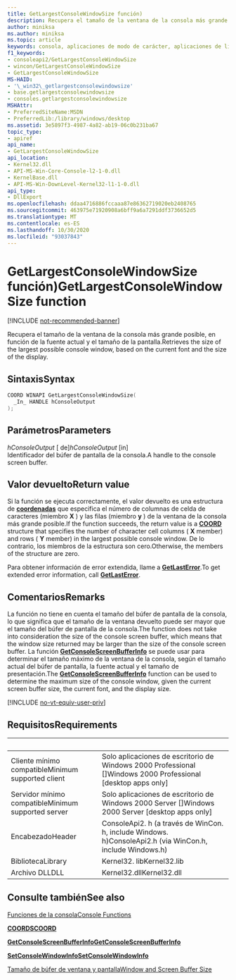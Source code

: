 ```yaml
---
title: GetLargestConsoleWindowSize función)
description: Recupera el tamaño de la ventana de la consola más grande posible, en función de la fuente actual y el tamaño de la pantalla.
author: miniksa
ms.author: miniksa
ms.topic: article
keywords: consola, aplicaciones de modo de carácter, aplicaciones de línea de comandos, aplicaciones de terminal, API de consola
f1_keywords:
- consoleapi2/GetLargestConsoleWindowSize
- wincon/GetLargestConsoleWindowSize
- GetLargestConsoleWindowSize
MS-HAID:
- '\_win32\_getlargestconsolewindowsize'
- base.getlargestconsolewindowsize
- consoles.getlargestconsolewindowsize
MSHAttr:
- PreferredSiteName:MSDN
- PreferredLib:/library/windows/desktop
ms.assetid: 3e5897f3-4987-4a82-ab19-06c0b231ba67
topic_type:
- apiref
api_name:
- GetLargestConsoleWindowSize
api_location:
- Kernel32.dll
- API-MS-Win-Core-Console-l2-1-0.dll
- KernelBase.dll
- API-MS-Win-DownLevel-Kernel32-l1-1-0.dll
api_type:
- DllExport
ms.openlocfilehash: ddaa4716886fccaaa87e86362719020eb2408765
ms.sourcegitcommit: 463975e71920908a6bff9a6a7291ddf3736652d5
ms.translationtype: MT
ms.contentlocale: es-ES
ms.lasthandoff: 10/30/2020
ms.locfileid: "93037843"
---
```

# <a name="getlargestconsolewindowsize-function"></a><span data-ttu-id="5289e-104">GetLargestConsoleWindowSize función)</span><span class="sxs-lookup"><span data-stu-id="5289e-104">GetLargestConsoleWindowSize function</span></span>

[!INCLUDE [not-recommended-banner](./includes/not-recommended-banner.md)]

<span data-ttu-id="5289e-105">Recupera el tamaño de la ventana de la consola más grande posible, en función de la fuente actual y el tamaño de la pantalla.</span><span class="sxs-lookup"><span data-stu-id="5289e-105">Retrieves the size of the largest possible console window, based on the current font and the size of the display.</span></span>

## <a name="syntax"></a><span data-ttu-id="5289e-106">Sintaxis</span><span class="sxs-lookup"><span data-stu-id="5289e-106">Syntax</span></span>

```C
COORD WINAPI GetLargestConsoleWindowSize(
  _In_ HANDLE hConsoleOutput
);
```

## <a name="parameters"></a><span data-ttu-id="5289e-107">Parámetros</span><span class="sxs-lookup"><span data-stu-id="5289e-107">Parameters</span></span>

<span data-ttu-id="5289e-108">*hConsoleOutput* \[ de\]</span><span class="sxs-lookup"><span data-stu-id="5289e-108">*hConsoleOutput* \[in\]</span></span>  
<span data-ttu-id="5289e-109">Identificador del búfer de pantalla de la consola.</span><span class="sxs-lookup"><span data-stu-id="5289e-109">A handle to the console screen buffer.</span></span>

## <a name="return-value"></a><span data-ttu-id="5289e-110">Valor devuelto</span><span class="sxs-lookup"><span data-stu-id="5289e-110">Return value</span></span>

<span data-ttu-id="5289e-111">Si la función se ejecuta correctamente, el valor devuelto es una estructura de [**coordenadas**](coord-str.md) que especifica el número de columnas de celda de caracteres (miembro **X** ) y las filas (miembro **y** ) de la ventana de la consola más grande posible.</span><span class="sxs-lookup"><span data-stu-id="5289e-111">If the function succeeds, the return value is a [**COORD**](coord-str.md) structure that specifies the number of character cell columns ( **X** member) and rows ( **Y** member) in the largest possible console window.</span></span> <span data-ttu-id="5289e-112">De lo contrario, los miembros de la estructura son cero.</span><span class="sxs-lookup"><span data-stu-id="5289e-112">Otherwise, the members of the structure are zero.</span></span>

<span data-ttu-id="5289e-113">Para obtener información de error extendida, llame a [**GetLastError**](https://msdn.microsoft.com/library/windows/desktop/ms679360).</span><span class="sxs-lookup"><span data-stu-id="5289e-113">To get extended error information, call [**GetLastError**](https://msdn.microsoft.com/library/windows/desktop/ms679360).</span></span>

## <a name="remarks"></a><span data-ttu-id="5289e-114">Comentarios</span><span class="sxs-lookup"><span data-stu-id="5289e-114">Remarks</span></span>

<span data-ttu-id="5289e-115">La función no tiene en cuenta el tamaño del búfer de pantalla de la consola, lo que significa que el tamaño de la ventana devuelto puede ser mayor que el tamaño del búfer de pantalla de la consola.</span><span class="sxs-lookup"><span data-stu-id="5289e-115">The function does not take into consideration the size of the console screen buffer, which means that the window size returned may be larger than the size of the console screen buffer.</span></span> <span data-ttu-id="5289e-116">La función [**GetConsoleScreenBufferInfo**](getconsolescreenbufferinfo.md) se puede usar para determinar el tamaño máximo de la ventana de la consola, según el tamaño actual del búfer de pantalla, la fuente actual y el tamaño de presentación.</span><span class="sxs-lookup"><span data-stu-id="5289e-116">The [**GetConsoleScreenBufferInfo**](getconsolescreenbufferinfo.md) function can be used to determine the maximum size of the console window, given the current screen buffer size, the current font, and the display size.</span></span>

[!INCLUDE [no-vt-equiv-user-priv](./includes/no-vt-equiv-user-priv.md)]

## <a name="requirements"></a><span data-ttu-id="5289e-117">Requisitos</span><span class="sxs-lookup"><span data-stu-id="5289e-117">Requirements</span></span>

| &nbsp; | &nbsp; |
|-|-|
| <span data-ttu-id="5289e-118">Cliente mínimo compatible</span><span class="sxs-lookup"><span data-stu-id="5289e-118">Minimum supported client</span></span> | <span data-ttu-id="5289e-119">Solo aplicaciones de escritorio de Windows 2000 Professional \[\]</span><span class="sxs-lookup"><span data-stu-id="5289e-119">Windows 2000 Professional \[desktop apps only\]</span></span> |
| <span data-ttu-id="5289e-120">Servidor mínimo compatible</span><span class="sxs-lookup"><span data-stu-id="5289e-120">Minimum supported server</span></span> | <span data-ttu-id="5289e-121">Solo aplicaciones de escritorio de Windows 2000 Server \[\]</span><span class="sxs-lookup"><span data-stu-id="5289e-121">Windows 2000 Server \[desktop apps only\]</span></span> |
| <span data-ttu-id="5289e-122">Encabezado</span><span class="sxs-lookup"><span data-stu-id="5289e-122">Header</span></span> | <span data-ttu-id="5289e-123">ConsoleApi2. h (a través de WinCon. h, include Windows. h)</span><span class="sxs-lookup"><span data-stu-id="5289e-123">ConsoleApi2.h (via WinCon.h, include Windows.h)</span></span> |
| <span data-ttu-id="5289e-124">Biblioteca</span><span class="sxs-lookup"><span data-stu-id="5289e-124">Library</span></span> | <span data-ttu-id="5289e-125">Kernel32. lib</span><span class="sxs-lookup"><span data-stu-id="5289e-125">Kernel32.lib</span></span> |
| <span data-ttu-id="5289e-126">Archivo DLL</span><span class="sxs-lookup"><span data-stu-id="5289e-126">DLL</span></span> | <span data-ttu-id="5289e-127">Kernel32.dll</span><span class="sxs-lookup"><span data-stu-id="5289e-127">Kernel32.dll</span></span> |

## <a name="see-also"></a><span data-ttu-id="5289e-128">Consulte también</span><span class="sxs-lookup"><span data-stu-id="5289e-128">See also</span></span>

[<span data-ttu-id="5289e-129">Funciones de la consola</span><span class="sxs-lookup"><span data-stu-id="5289e-129">Console Functions</span></span>](console-functions.md)

[<span data-ttu-id="5289e-130">**COORDS**</span><span class="sxs-lookup"><span data-stu-id="5289e-130">**COORD**</span></span>](coord-str.md)

[<span data-ttu-id="5289e-131">**GetConsoleScreenBufferInfo**</span><span class="sxs-lookup"><span data-stu-id="5289e-131">**GetConsoleScreenBufferInfo**</span></span>](getconsolescreenbufferinfo.md)

[<span data-ttu-id="5289e-132">**SetConsoleWindowInfo**</span><span class="sxs-lookup"><span data-stu-id="5289e-132">**SetConsoleWindowInfo**</span></span>](setconsolewindowinfo.md)

[<span data-ttu-id="5289e-133">Tamaño de búfer de ventana y pantalla</span><span class="sxs-lookup"><span data-stu-id="5289e-133">Window and Screen Buffer Size</span></span>](window-and-screen-buffer-size.md)
